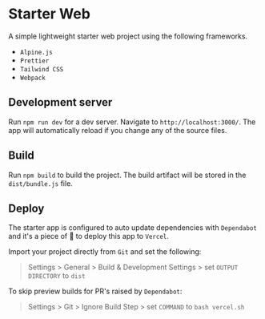 # Starter Web

A simple lightweight starter web project using the following frameworks. 

- `Alpine.js`
- `Prettier`
- `Tailwind CSS`
- `Webpack`


## Development server

Run `npm run dev` for a dev server. Navigate to `http://localhost:3000/`. The app will automatically reload if you change any of the source files.

## Build

Run `npm build` to build the project. The build artifact will be stored in the `dist/bundle.js` file.

## Deploy

The starter app is configured to auto update dependencies with `Dependabot` and it's a piece of :cake: to deploy this app to `Vercel`.

Import your project directly from `Git` and set the following:

> Settings > General > Build & Development Settings > set `OUTPUT DIRECTORY` to `dist`

To skip preview builds for PR's raised by `Dependabot`:

> Settings > Git > Ignore Build Step > set `COMMAND` to `bash vercel.sh`
